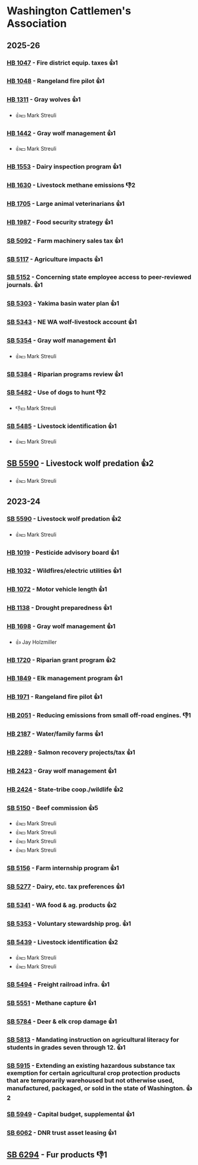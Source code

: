 # Washington Cattlemen's Association
## 2025-26

### [HB 1047](/bill/2025-26/hb/1047/) - Fire district equip. taxes 👍1  

### [HB 1048](/bill/2025-26/hb/1048/) - Rangeland fire pilot 👍1  

### [HB 1311](/bill/2025-26/hb/1311/) - Gray wolves 👍1  
* 👍💵 Mark Streuli

### [HB 1442](/bill/2025-26/hb/1442/) - Gray wolf management 👍1  
* 👍💵 Mark Streuli

### [HB 1553](/bill/2025-26/hb/1553/) - Dairy inspection program 👍1  

### [HB 1630](/bill/2025-26/hb/1630/) - Livestock methane emissions  👎2 

### [HB 1705](/bill/2025-26/hb/1705/) - Large animal veterinarians 👍1  

### [HB 1987](/bill/2025-26/hb/1987/) - Food security strategy 👍1  

### [SB 5092](/bill/2025-26/sb/5092/) - Farm machinery sales tax 👍1  

### [SB 5117](/bill/2025-26/sb/5117/) - Agriculture impacts 👍1  

### [SB 5152](/bill/2025-26/sb/5152/) - Concerning state employee access to peer-reviewed journals. 👍1  

### [SB 5303](/bill/2025-26/sb/5303/) - Yakima basin water plan 👍1  

### [SB 5343](/bill/2025-26/sb/5343/) - NE WA wolf-livestock account 👍1  

### [SB 5354](/bill/2025-26/sb/5354/) - Gray wolf management 👍1  
* 👍💵 Mark Streuli

### [SB 5384](/bill/2025-26/sb/5384/) - Riparian programs review 👍1  

### [SB 5482](/bill/2025-26/sb/5482/) - Use of dogs to hunt  👎2 
* 👎💵 Mark Streuli

### [SB 5485](/bill/2025-26/sb/5485/) - Livestock identification 👍1  
* 👍💵 Mark Streuli

## [SB 5590](/bill/2025-26/sb/5590/) - Livestock wolf predation 👍2  
* 👍💵 Mark Streuli

## 2023-24

### [SB 5590](/bill/2023-24/sb/5590/) - Livestock wolf predation 👍2  
* 👍💵 Mark Streuli

### [HB 1019](/bill/2023-24/hb/1019/) - Pesticide advisory board 👍1  

### [HB 1032](/bill/2023-24/hb/1032/) - Wildfires/electric utilities 👍1  

### [HB 1072](/bill/2023-24/hb/1072/) - Motor vehicle length 👍1  

### [HB 1138](/bill/2023-24/hb/1138/) - Drought preparedness 👍1  

### [HB 1698](/bill/2023-24/hb/1698/) - Gray wolf management 👍1  
* 👍 Jay Holzmiller

### [HB 1720](/bill/2023-24/hb/1720/) - Riparian grant program 👍2  

### [HB 1849](/bill/2023-24/hb/1849/) - Elk management program 👍1  

### [HB 1971](/bill/2023-24/hb/1971/) - Rangeland fire pilot 👍1  

### [HB 2051](/bill/2023-24/hb/2051/) - Reducing emissions from small off-road engines.  👎1 

### [HB 2187](/bill/2023-24/hb/2187/) - Water/family farms 👍1  

### [HB 2289](/bill/2023-24/hb/2289/) - Salmon recovery projects/tax 👍1  

### [HB 2423](/bill/2023-24/hb/2423/) - Gray wolf management 👍1  

### [HB 2424](/bill/2023-24/hb/2424/) - State-tribe coop./wildlife 👍2  

### [SB 5150](/bill/2023-24/sb/5150/) - Beef commission 👍5  
* 👍💵 Mark Streuli
* 👍💵 Mark Streuli
* 👍💵 Mark Streuli
* 👍💵 Mark Streuli

### [SB 5156](/bill/2023-24/sb/5156/) - Farm internship program 👍1  

### [SB 5277](/bill/2023-24/sb/5277/) - Dairy, etc. tax preferences 👍1  

### [SB 5341](/bill/2023-24/sb/5341/) - WA food & ag. products 👍2  

### [SB 5353](/bill/2023-24/sb/5353/) - Voluntary stewardship prog. 👍1  

### [SB 5439](/bill/2023-24/sb/5439/) - Livestock identification 👍2  
* 👍💵 Mark Streuli
* 👍💵 Mark Streuli

### [SB 5494](/bill/2023-24/sb/5494/) - Freight railroad infra. 👍1  

### [SB 5551](/bill/2023-24/sb/5551/) - Methane capture 👍1  

### [SB 5784](/bill/2023-24/sb/5784/) - Deer & elk crop damage 👍1  

### [SB 5813](/bill/2023-24/sb/5813/) - Mandating instruction on agricultural literacy for students in grades seven through 12. 👍1  

### [SB 5915](/bill/2023-24/sb/5915/) - Extending an existing hazardous substance tax exemption for certain agricultural crop protection products that are temporarily warehoused but not otherwise used, manufactured, packaged, or sold in the state of Washington. 👍2  

### [SB 5949](/bill/2023-24/sb/5949/) - Capital budget, supplemental 👍1  

### [SB 6062](/bill/2023-24/sb/6062/) - DNR trust asset leasing 👍1  

## [SB 6294](/bill/2023-24/sb/6294/) - Fur products  👎1 
